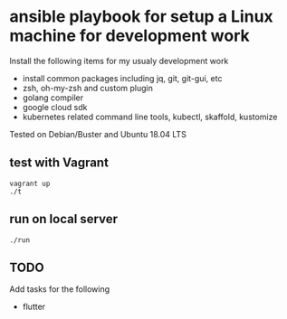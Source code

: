 # ansible playbook for setup a Linux machine for development work

Install the following items for my usualy development work

- install common packages including jq, git, git-gui, etc
- zsh, oh-my-zsh and custom plugin
- golang compiler
- google cloud sdk
- kubernetes related command line tools, kubectl, skaffold, kustomize

Tested on Debian/Buster and Ubuntu 18.04 LTS

## test with Vagrant

```
vagrant up
./t

```

## run on local server

```
./run
```

## TODO

Add tasks for the following

- flutter
